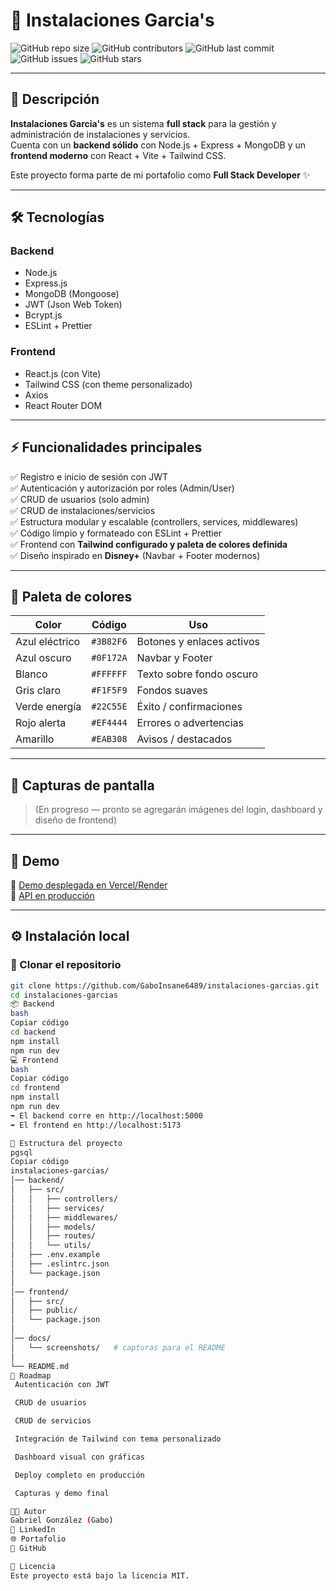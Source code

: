 # 🚀 Instalaciones Garcia's

![GitHub repo size](https://img.shields.io/github/repo-size/GaboInsane6489/instalaciones-garcias?color=blue)
![GitHub contributors](https://img.shields.io/github/contributors/GaboInsane6489/instalaciones-garcias)
![GitHub last commit](https://img.shields.io/github/last-commit/GaboInsane6489/instalaciones-garcias?color=green)
![GitHub issues](https://img.shields.io/github/issues/GaboInsane6489/instalaciones-garcias)
![GitHub stars](https://img.shields.io/github/stars/GaboInsane6489/instalaciones-garcias?style=social)

---

## 📖 Descripción

**Instalaciones Garcia's** es un sistema **full stack** para la gestión y administración de instalaciones y servicios.  
Cuenta con un **backend sólido** con Node.js + Express + MongoDB y un **frontend moderno** con React + Vite + Tailwind CSS.

Este proyecto forma parte de mi portafolio como **Full Stack Developer** ✨

---

## 🛠️ Tecnologías

### Backend

- Node.js
- Express.js
- MongoDB (Mongoose)
- JWT (Json Web Token)
- Bcrypt.js
- ESLint + Prettier

### Frontend

- React.js (con Vite)
- Tailwind CSS (con theme personalizado)
- Axios
- React Router DOM

---

## ⚡ Funcionalidades principales

✅ Registro e inicio de sesión con JWT  
✅ Autenticación y autorización por roles (Admin/User)  
✅ CRUD de usuarios (solo admin)  
✅ CRUD de instalaciones/servicios  
✅ Estructura modular y escalable (controllers, services, middlewares)  
✅ Código limpio y formateado con ESLint + Prettier  
✅ Frontend con **Tailwind configurado y paleta de colores definida**  
✅ Diseño inspirado en **Disney+** (Navbar + Footer modernos)

---

## 🎨 Paleta de colores

| Color          | Código    | Uso                       |
| -------------- | --------- | ------------------------- |
| Azul eléctrico | `#3B82F6` | Botones y enlaces activos |
| Azul oscuro    | `#0F172A` | Navbar y Footer           |
| Blanco         | `#FFFFFF` | Texto sobre fondo oscuro  |
| Gris claro     | `#F1F5F9` | Fondos suaves             |
| Verde energía  | `#22C55E` | Éxito / confirmaciones    |
| Rojo alerta    | `#EF4444` | Errores o advertencias    |
| Amarillo       | `#EAB308` | Avisos / destacados       |

---

## 📸 Capturas de pantalla

> (En progreso — pronto se agregarán imágenes del login, dashboard y diseño de frontend)

---

## 🚀 Demo

🔗 [Demo desplegada en Vercel/Render](https://tu-demo.vercel.app)  
📡 [API en producción](https://tu-api.onrender.com/api)

---

## ⚙️ Instalación local

### 🔽 Clonar el repositorio

```bash
git clone https://github.com/GaboInsane6489/instalaciones-garcias.git
cd instalaciones-garcias
📦 Backend
bash
Copiar código
cd backend
npm install
npm run dev
💻 Frontend
bash
Copiar código
cd frontend
npm install
npm run dev
➡️ El backend corre en http://localhost:5000
➡️ El frontend en http://localhost:5173

📂 Estructura del proyecto
pgsql
Copiar código
instalaciones-garcias/
│── backend/
│   ├── src/
│   │   ├── controllers/
│   │   ├── services/
│   │   ├── middlewares/
│   │   ├── models/
│   │   ├── routes/
│   │   └── utils/
│   ├── .env.example
│   ├── .eslintrc.json
│   └── package.json
│
│── frontend/
│   ├── src/
│   ├── public/
│   └── package.json
│
│── docs/
│   └── screenshots/   # capturas para el README
│
└── README.md
📌 Roadmap
 Autenticación con JWT

 CRUD de usuarios

 CRUD de servicios

 Integración de Tailwind con tema personalizado

 Dashboard visual con gráficas

 Deploy completo en producción

 Capturas y demo final

👨‍💻 Autor
Gabriel González (Gabo)
💼 LinkedIn
🌐 Portafolio
🐙 GitHub

📜 Licencia
Este proyecto está bajo la licencia MIT.
```
